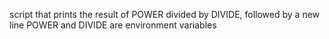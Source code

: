 script that prints the result of POWER divided by DIVIDE, followed by a new line
    POWER and DIVIDE are environment variables

